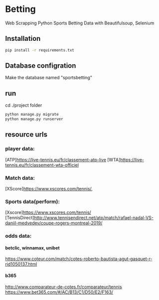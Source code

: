 # Betting
Web Scrapping Python Sports Betting Data with Beautifulsoup, Selenium

## Installation

```bash
pip install -r requirements.txt
```
## Database configration
Make the database named "sportsbetting"

## run
cd ./project folder
```bash
python manage.py migrate
python manage.py runserver
```
## resource urls

### player data: 
[ATP]https://live-tennis.eu/fr/classement-atp-live
[WTA]https://live-tennis.eu/fr/classement-wta-officiel

### Match data:
[XScore]https://www.xscores.com/tennis/,

### Sports data(perform):
[Xscore]https://www.xscores.com/tennis/ 
[TennisDirect]http://www.tennisendirect.net/atp/match/rafael-nadal-VS-daniil-medvedev/coupe-rogers-montreal-2019/

### odds data:
#### betclic, winnamax, unibet
https://www.coteur.com/match/cotes-roberto-bautista-agut-gasquet-r-rid1050137.html
#### b365
http://www.comparateur-de-cotes.fr/comparateur/tennis
https://www.bet365.com/#/AC/B13/C1/D50/E2/F163/